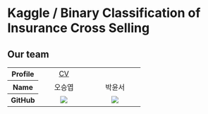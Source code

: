 # Kaggle / Binary Classification of Insurance Cross Selling

## Our team
<div align="center">
<table width="950">
    <thead>
    </thead>
    <tbody>
    <tr>
        <th>Profile</th>
         <td width="100" align="center">
              <a href="https://seungyeopoh.github.io/CV/">
                CV
            </a>
        </td>
        <td width="100" align="center">
<!--            <a href="https://github.com/"> -->
<!--                 test -->
            </a>
        </td>
    </tr>
    <tr>
        <th>Name</th>
        <td width="100" align="center">오승엽</td>
        <td width="100" align="center">박윤서</td>
    </tr>
    <tr>
        <th>GitHub</th>
        <td width="100" align="center">
            <a href="https://github.com/SEUNGYEOPOH">
                <img src="http://img.shields.io/badge/SEUNGYEOPOH-green?style=social&logo=github"/>
            </a>
        </td>
        <td width="100" align="center">
            <a href="https://github.com/Gangsui">
                <img src="http://img.shields.io/badge/-green?style=social&logo=github"/>
            </a>
        </td>
    </tr>
    </tbody>
</table>
</div>

